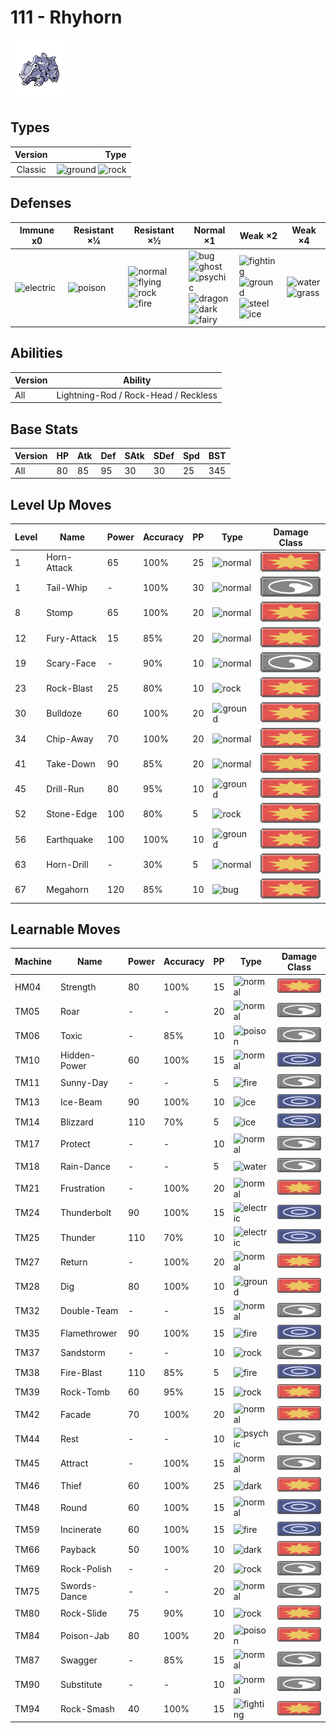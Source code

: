 # 111 - Rhyhorn

![rhyhorn](../img/pokemon/111.png)

## Types

| Version | Type                                                              |
| :-----: | ----------------------------------------------------------------: |
| Classic | ![ground](../img/types/ground.png) ![rock](../img/types/rock.png) |

## Defenses

| Immune x0                              | Resistant ×¼                       | Resistant ×½                                                                                                                                    | Normal ×1                                                                                                                                                                                                                 | Weak ×2                                                                                                                                             | Weak ×4                                                               |
| -------------------------------------- | ---------------------------------- | ----------------------------------------------------------------------------------------------------------------------------------------------- | ------------------------------------------------------------------------------------------------------------------------------------------------------------------------------------------------------------------------- | --------------------------------------------------------------------------------------------------------------------------------------------------- | --------------------------------------------------------------------- |
| ![electric](../img/types/electric.png) | ![poison](../img/types/poison.png) | ![normal](../img/types/normal.png)<br/>![flying](../img/types/flying.png)<br/>![rock](../img/types/rock.png)<br/>![fire](../img/types/fire.png) | ![bug](../img/types/bug.png)<br/>![ghost](../img/types/ghost.png)<br/>![psychic](../img/types/psychic.png)<br/>![dragon](../img/types/dragon.png)<br/>![dark](../img/types/dark.png)<br/>![fairy](../img/types/fairy.png) | ![fighting](../img/types/fighting.png)<br/>![ground](../img/types/ground.png)<br/>![steel](../img/types/steel.png)<br/>![ice](../img/types/ice.png) | ![water](../img/types/water.png)<br/>![grass](../img/types/grass.png) |

## Abilities

| Version | Ability                              |
| ------- | ------------------------------------ |
| All     | Lightning-Rod / Rock-Head / Reckless |

## Base Stats

| Version | HP | Atk | Def | SAtk | SDef | Spd | BST |
| ------- | -- | --- | --- | ---- | ---- | --- | --- |
| All     | 80 | 85  | 95  | 30   | 30   | 25  | 345 |

## Level Up Moves

| Level | Name        | Power | Accuracy | PP | Type                               | Damage Class                           |
| ----- | ----------- | ----- | -------- | -- | ---------------------------------- | -------------------------------------- |
| 1     | Horn-Attack | 65    | 100%     | 25 | ![normal](../img/types/normal.png) | ![physical](../img/types/physical.png) |
| 1     | Tail-Whip   | -     | 100%     | 30 | ![normal](../img/types/normal.png) | ![status](../img/types/status.png)     |
| 8     | Stomp       | 65    | 100%     | 20 | ![normal](../img/types/normal.png) | ![physical](../img/types/physical.png) |
| 12    | Fury-Attack | 15    | 85%      | 20 | ![normal](../img/types/normal.png) | ![physical](../img/types/physical.png) |
| 19    | Scary-Face  | -     | 90%      | 10 | ![normal](../img/types/normal.png) | ![status](../img/types/status.png)     |
| 23    | Rock-Blast  | 25    | 80%      | 10 | ![rock](../img/types/rock.png)     | ![physical](../img/types/physical.png) |
| 30    | Bulldoze    | 60    | 100%     | 20 | ![ground](../img/types/ground.png) | ![physical](../img/types/physical.png) |
| 34    | Chip-Away   | 70    | 100%     | 20 | ![normal](../img/types/normal.png) | ![physical](../img/types/physical.png) |
| 41    | Take-Down   | 90    | 85%      | 20 | ![normal](../img/types/normal.png) | ![physical](../img/types/physical.png) |
| 45    | Drill-Run   | 80    | 95%      | 10 | ![ground](../img/types/ground.png) | ![physical](../img/types/physical.png) |
| 52    | Stone-Edge  | 100   | 80%      | 5  | ![rock](../img/types/rock.png)     | ![physical](../img/types/physical.png) |
| 56    | Earthquake  | 100   | 100%     | 10 | ![ground](../img/types/ground.png) | ![physical](../img/types/physical.png) |
| 63    | Horn-Drill  | -     | 30%      | 5  | ![normal](../img/types/normal.png) | ![physical](../img/types/physical.png) |
| 67    | Megahorn    | 120   | 85%      | 10 | ![bug](../img/types/bug.png)       | ![physical](../img/types/physical.png) |

## Learnable Moves

| Machine | Name         | Power | Accuracy | PP | Type                                   | Damage Class                           |
| ------- | ------------ | ----- | -------- | -- | -------------------------------------- | -------------------------------------- |
| HM04    | Strength     | 80    | 100%     | 15 | ![normal](../img/types/normal.png)     | ![physical](../img/types/physical.png) |
| TM05    | Roar         | -     | -        | 20 | ![normal](../img/types/normal.png)     | ![status](../img/types/status.png)     |
| TM06    | Toxic        | -     | 85%      | 10 | ![poison](../img/types/poison.png)     | ![status](../img/types/status.png)     |
| TM10    | Hidden-Power | 60    | 100%     | 15 | ![normal](../img/types/normal.png)     | ![special](../img/types/special.png)   |
| TM11    | Sunny-Day    | -     | -        | 5  | ![fire](../img/types/fire.png)         | ![status](../img/types/status.png)     |
| TM13    | Ice-Beam     | 90    | 100%     | 10 | ![ice](../img/types/ice.png)           | ![special](../img/types/special.png)   |
| TM14    | Blizzard     | 110   | 70%      | 5  | ![ice](../img/types/ice.png)           | ![special](../img/types/special.png)   |
| TM17    | Protect      | -     | -        | 10 | ![normal](../img/types/normal.png)     | ![status](../img/types/status.png)     |
| TM18    | Rain-Dance   | -     | -        | 5  | ![water](../img/types/water.png)       | ![status](../img/types/status.png)     |
| TM21    | Frustration  | -     | 100%     | 20 | ![normal](../img/types/normal.png)     | ![physical](../img/types/physical.png) |
| TM24    | Thunderbolt  | 90    | 100%     | 15 | ![electric](../img/types/electric.png) | ![special](../img/types/special.png)   |
| TM25    | Thunder      | 110   | 70%      | 10 | ![electric](../img/types/electric.png) | ![special](../img/types/special.png)   |
| TM27    | Return       | -     | 100%     | 20 | ![normal](../img/types/normal.png)     | ![physical](../img/types/physical.png) |
| TM28    | Dig          | 80    | 100%     | 10 | ![ground](../img/types/ground.png)     | ![physical](../img/types/physical.png) |
| TM32    | Double-Team  | -     | -        | 15 | ![normal](../img/types/normal.png)     | ![status](../img/types/status.png)     |
| TM35    | Flamethrower | 90    | 100%     | 15 | ![fire](../img/types/fire.png)         | ![special](../img/types/special.png)   |
| TM37    | Sandstorm    | -     | -        | 10 | ![rock](../img/types/rock.png)         | ![status](../img/types/status.png)     |
| TM38    | Fire-Blast   | 110   | 85%      | 5  | ![fire](../img/types/fire.png)         | ![special](../img/types/special.png)   |
| TM39    | Rock-Tomb    | 60    | 95%      | 15 | ![rock](../img/types/rock.png)         | ![physical](../img/types/physical.png) |
| TM42    | Facade       | 70    | 100%     | 20 | ![normal](../img/types/normal.png)     | ![physical](../img/types/physical.png) |
| TM44    | Rest         | -     | -        | 10 | ![psychic](../img/types/psychic.png)   | ![status](../img/types/status.png)     |
| TM45    | Attract      | -     | 100%     | 15 | ![normal](../img/types/normal.png)     | ![status](../img/types/status.png)     |
| TM46    | Thief        | 60    | 100%     | 25 | ![dark](../img/types/dark.png)         | ![physical](../img/types/physical.png) |
| TM48    | Round        | 60    | 100%     | 15 | ![normal](../img/types/normal.png)     | ![special](../img/types/special.png)   |
| TM59    | Incinerate   | 60    | 100%     | 15 | ![fire](../img/types/fire.png)         | ![special](../img/types/special.png)   |
| TM66    | Payback      | 50    | 100%     | 10 | ![dark](../img/types/dark.png)         | ![physical](../img/types/physical.png) |
| TM69    | Rock-Polish  | -     | -        | 20 | ![rock](../img/types/rock.png)         | ![status](../img/types/status.png)     |
| TM75    | Swords-Dance | -     | -        | 20 | ![normal](../img/types/normal.png)     | ![status](../img/types/status.png)     |
| TM80    | Rock-Slide   | 75    | 90%      | 10 | ![rock](../img/types/rock.png)         | ![physical](../img/types/physical.png) |
| TM84    | Poison-Jab   | 80    | 100%     | 20 | ![poison](../img/types/poison.png)     | ![physical](../img/types/physical.png) |
| TM87    | Swagger      | -     | 85%      | 15 | ![normal](../img/types/normal.png)     | ![status](../img/types/status.png)     |
| TM90    | Substitute   | -     | -        | 10 | ![normal](../img/types/normal.png)     | ![status](../img/types/status.png)     |
| TM94    | Rock-Smash   | 40    | 100%     | 15 | ![fighting](../img/types/fighting.png) | ![physical](../img/types/physical.png) |